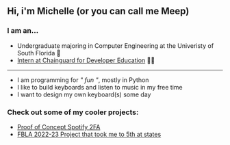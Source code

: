 ## Hi, i'm Michelle (or you can call me Meep)

### I am an...
+ Undergraduate majoring in Computer Engineering at the Univeristy of South Florida 🤘
+ [Intern at Chainguard for Developer Education](https://github.com/mcaveety) 🧑‍💻

***

+ I am programming for *" fun "*, mostly in Python
+ I like to build keyboards and listen to music in my free time
+ I want to design my own keyboard(s) some day

### Check out some of my cooler projects:
+ [Proof of Concept Spotify 2FA](https://github.com/meepowlz/Spotify-MFA)
+ [FBLA 2022-23 Project that took me to 5th at states](https://github.com/meepowlz/FBLA-2022)


<!--
**meepowlz/meepowlz** is a ✨ _special_ ✨ repository because its `README.md` (this file) appears on your GitHub profile.

Here are some ideas to get you started:

- 🔭 I’m currently working on ...
- 🌱 I’m currently learning ...
- 👯 I’m looking to collaborate on ...
- 🤔 I’m looking for help with ...
- 💬 Ask me about ...
- 📫 How to reach me: ...
- 😄 Pronouns: ...
- ⚡ Fun fact: ...
-->
